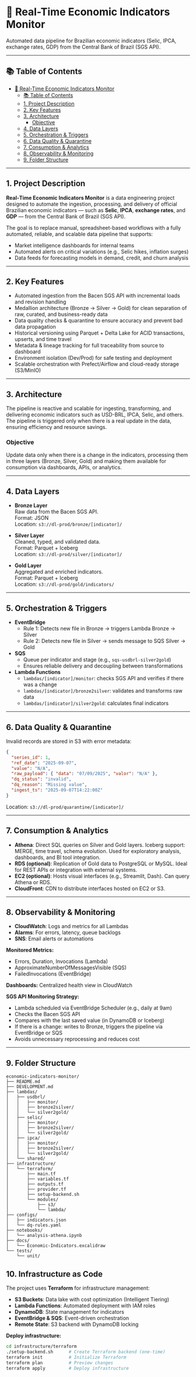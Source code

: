 
# 📄 Real-Time Economic Indicators Monitor

Automated data pipeline for Brazilian economic indicators (Selic, IPCA, exchange rates, GDP) from the Central Bank of Brazil (SGS API).

---

## 📚 Table of Contents

- [📄 Real-Time Economic Indicators Monitor](#-real-time-economic-indicators-monitor)
  - [📚 Table of Contents](#-table-of-contents)
  - [1. Project Description](#1-project-description)
  - [2. Key Features](#2-key-features)
  - [3. Architecture](#3-architecture)
    - [Objective](#objective)
  - [4. Data Layers](#4-data-layers)
  - [5. Orchestration \& Triggers](#5-orchestration--triggers)
  - [6. Data Quality \& Quarantine](#6-data-quality--quarantine)
  - [7. Consumption \& Analytics](#7-consumption--analytics)
  - [8. Observability \& Monitoring](#8-observability--monitoring)
  - [9. Folder Structure](#9-folder-structure)

---

## 1. Project Description

**Real‑Time Economic Indicators Monitor** is a data engineering project designed to automate the ingestion, processing, and delivery of official Brazilian economic indicators — such as **Selic**, **IPCA**, **exchange rates**, and **GDP** — from the Central Bank of Brazil (SGS API).

The goal is to replace manual, spreadsheet-based workflows with a fully automated, reliable, and scalable data pipeline that supports:

- Market intelligence dashboards for internal teams
- Automated alerts on critical variations (e.g., Selic hikes, inflation surges)
- Data feeds for forecasting models in demand, credit, and churn analysis

---

## 2. Key Features

- Automated ingestion from the Bacen SGS API with incremental loads and revision handling
- Medallion architecture (Bronze → Silver → Gold) for clean separation of raw, curated, and business-ready data
- Data quality checks & quarantine to ensure accuracy and prevent bad data propagation
- Historical versioning using Parquet + Delta Lake for ACID transactions, upserts, and time travel
- Metadata & lineage tracking for full traceability from source to dashboard
- Environment isolation (Dev/Prod) for safe testing and deployment
- Scalable orchestration with Prefect/Airflow and cloud-ready storage (S3/MinIO)

---

## 3. Architecture

The pipeline is reactive and scalable for ingesting, transforming, and delivering economic indicators such as USD-BRL, IPCA, Selic, and others. The pipeline is triggered only when there is a real update in the data, ensuring efficiency and resource savings.

### Objective
Update data only when there is a change in the indicators, processing them in three layers (Bronze, Silver, Gold) and making them available for consumption via dashboards, APIs, or analytics.

---

## 4. Data Layers

- **Bronze Layer**  
  Raw data from the Bacen SGS API.  
  Format: JSON  
  Location: `s3://dl-prod/bronze/[indicator]/`

- **Silver Layer**  
  Cleaned, typed, and validated data.  
  Format: Parquet + Iceberg  
  Location: `s3://dl-prod/silver/[indicator]/`

- **Gold Layer**  
  Aggregated and enriched indicators.  
  Format: Parquet + Iceberg  
  Location: `s3://dl-prod/gold/indicators/`

---

## 5. Orchestration & Triggers

- **EventBridge**
  - Rule 1: Detects new file in Bronze → triggers Lambda Bronze → Silver
  - Rule 2: Detects new file in Silver → sends message to SQS Silver → Gold
- **SQS**
  - Queue per indicator and stage (e.g., `sqs-usdbrl-silver2gold`)
  - Ensures reliable delivery and decoupling between transformations
- **Lambda Functions**
  - `lambdas/[indicator]/monitor`: checks SGS API and verifies if there was a change
  - `lambdas/[indicator]/bronze2silver`: validates and transforms raw data
  - `lambdas/[indicator]/silver2gold`: calculates final indicators

---

## 6. Data Quality & Quarantine

Invalid records are stored in S3 with error metadata:

```json
{
  "series_id": 1,
  "ref_date": "2025-09-07",
  "value": "N/A",
  "raw_payload": { "data": "07/09/2025", "valor": "N/A" },
  "dq_status": "invalid",
  "dq_reason": "Missing value",
  "ingest_ts": "2025-09-07T14:22:00Z"
}
```
Location: `s3://dl-prod/quarantine/[indicator]/`

---

## 7. Consumption & Analytics

- **Athena**: Direct SQL queries on Silver and Gold layers. Iceberg support: MERGE, time travel, schema evolution. Used for exploratory analysis, dashboards, and BI tool integration.
- **RDS (optional)**: Replication of Gold data to PostgreSQL or MySQL. Ideal for REST APIs or integration with external systems.
- **EC2 (optional)**: Hosts visual interfaces (e.g., Streamlit, Dash). Can query Athena or RDS.
- **CloudFront**: CDN to distribute interfaces hosted on EC2 or S3.

---

## 8. Observability & Monitoring

- **CloudWatch**: Logs and metrics for all Lambdas
- **Alarms**: For errors, latency, queue backlogs
- **SNS**: Email alerts or automations

**Monitored Metrics:**
  - Errors, Duration, Invocations (Lambda)
  - ApproximateNumberOfMessagesVisible (SQS)
  - FailedInvocations (EventBridge)

**Dashboards:** Centralized health view in CloudWatch

**SGS API Monitoring Strategy:**
  - Lambda scheduled via EventBridge Scheduler (e.g., daily at 9am)
  - Checks the Bacen SGS API
  - Compares with the last saved value (in DynamoDB or Iceberg)
  - If there is a change: writes to Bronze, triggers the pipeline via EventBridge or SQS
  - Avoids unnecessary reprocessing and reduces cost

---

## 9. Folder Structure

```
economic-indicators-monitor/
├── README.md
├── DEVELOPMENT.md
├── lambdas/
│   ├── usdbrl/
│   │   ├── monitor/
│   │   ├── bronze2silver/
│   │   └── silver2gold/
│   ├── selic/
│   │   ├── monitor/
│   │   ├── bronze2silver/
│   │   └── silver2gold/
│   ├── ipca/
│   │   ├── monitor/
│   │   ├── bronze2silver/
│   │   └── silver2gold/
│   └── shared/
├── infrastructure/
│   └── terraform/
│       ├── main.tf
│       ├── variables.tf
│       ├── outputs.tf
│       ├── provider.tf
│       ├── setup-backend.sh
│       └── modules/
│           ├── s3/
│           └── lambda/
├── configs/
│   ├── indicators.json
│   └── dq-rules.yaml
├── notebooks/
│   └── analysis-athena.ipynb
├── docs/
│   └── Economic-Indicators.excalidraw
└── tests/
    └── unit/
```

## 10. Infrastructure as Code

The project uses **Terraform** for infrastructure management:

- **S3 Buckets**: Data lake with cost optimization (Intelligent Tiering)
- **Lambda Functions**: Automated deployment with IAM roles
- **DynamoDB**: State management for indicators
- **EventBridge & SQS**: Event-driven orchestration
- **Remote State**: S3 backend with DynamoDB locking

**Deploy infrastructure:**
```bash
cd infrastructure/terraform
./setup-backend.sh      # Create Terraform backend (one-time)
terraform init          # Initialize Terraform
terraform plan          # Preview changes
terraform apply         # Deploy infrastructure
```
